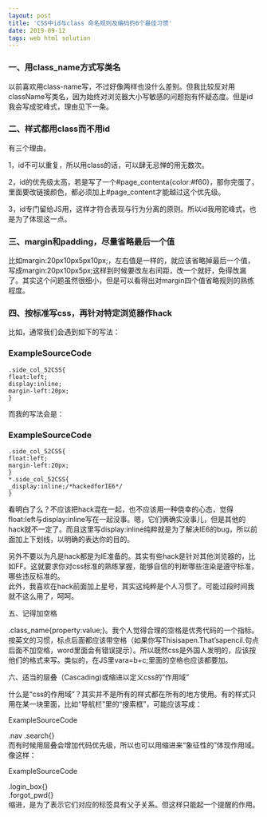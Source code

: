 ```yaml
---
layout: post
title: 'CSS中id与class 命名规则及编码的6个最佳习惯'
date: 2019-09-12 
tags: web html solution
---
```

  
### 一、用class_name方式写类名  
  
以前喜欢用class-name写，不过好像两样也没什么差别。但我比较反对用className写类名，因为始终对浏览器大小写敏感的问题抱有怀疑态度。但是id我会写成驼峰式，理由见下一条。  
  
### 二、样式都用class而不用id  
  
有三个理由。  
  
1，id不可以重复，所以用class的话，可以肆无忌惮的用无数次。  
  
2，id的优先级太高，若是写了一个#page_contenta{color:#f60}，那你完蛋了，里面要改链接颜色，都必须加上#page_content才能越过这个优先级。  
  
3，id专门留给JS用，这样才符合表现与行为分离的原则。所以id我用驼峰式，也是为了体现这一点。  
  
### 三、margin和padding，尽量省略最后一个值  
  
比如margin:20px10px5px10px;，左右值是一样的，就应该省略掉最后一个值，写成margin:20px10px5px;这样到时候要改左右间距，改一个就好，免得改漏了。其实这个问题虽然很细小，但是可以看得出对margin四个值省略规则的熟练程度。  
  
### 四、按标准写css，再针对特定浏览器作hack  
  
比如，通常我们会遇到如下的写法：  
  
### ExampleSourceCode  
```  
.side_col_52CSS{    
float:left;    
display:inline;    
margin-left:20px;    
}  
```  
而我的写法会是：  
  
### ExampleSourceCode  
```  
.side_col_52CSS{    
float:left;    
margin-left:20px;    
}    
*.side_col_52CSS{    
_display:inline;/*hackedforIE6*/    
}  
```  
看明白了么？不应该把hack混在一起，也不应该用一种侥幸的心态，觉得float:left与display:inline写在一起没事。嗯，它们俩确实没事儿，但是其他的hack就不一定了。而且这里写display:inline纯粹就是为了解决IE6的bug，所以前面加上下划线，以明确的表达你的目的。  
  
另外不要以为凡是hack都是为IE准备的。其实有些hack是针对其他浏览器的，比如FF。这就要求你对css标准的熟练掌握，能够自信的判断哪些渲染是遵守标准，哪些违反标准的。  
此外，我喜欢在hack前面加上星号，其实这纯粹是个人习惯了。可能过段时间我就不这么用了，呵呵。  
  
五、记得加空格  
  
.class_name{property:value;}。我个人觉得合理的空格是优秀代码的一个指标。按英文的习惯，标点后面都应该带空格（如果你写Thisisapen.That’sapencil.句点后面不加空格，word里面会有错误提示）。所以既然css是外国人发明的，应该按他们的格式来写。类似的，在JS里vara=b+c;里面的空格也应该都要加。  
  
六、适当的层叠（Cascading)或缩进以定义css的“作用域”  
  
什么是“css的作用域”？其实并不是所有的样式都在所有的地方使用。有的样式只用在某一块里面，比如“导航栏”里的“搜索框”，可能应该写成：  
  
ExampleSourceCode  
  
.nav .search{}  
而有时候用层叠会增加代码优先级，所以也可以用缩进来“象征性的”体现作用域。像这样：  
  
ExampleSourceCode  
  
.login_box{}    
.forgot_pwd{}  
缩进，是为了表示它们对应的标签具有父子关系。但这样只能起一个提醒的作用。